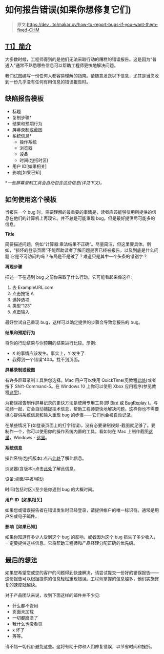 # 如何报告错误(如果你想修复它们)

> 原文:[https://dev . to/makar ov/how-to-report-bugs-if-you-want-them-fixed-CHM](https://dev.to/makarov/how-to-report-bugs-if-you-want-them-fixed-chm)

## [T1】简介](#intro)

大多数时候，工程师得到的是他们无法采取行动的糟糕的错误报告。这是因为“普通人”通常不熟悉哪些信息可以帮助工程师更快地解决问题。

我们试图编写一份任何人都容易理解的指南。请随意发送以下信息，尤其是当您收到一份几乎没有任何有用信息的错误报告时。

## [](#bug-report-template)缺陷报告模板

*   标题
*   复制步骤*
*   结果和预期行为
*   屏幕录制或截图
*   系统信息*
    *   操作系统
    *   浏览器
    *   设备
    *   时间(包括时区)
*   用户 ID[如果相关]
*   影响[如果已知]

**一些屏幕录制工具会自动包含这些信息(详见下文)。*

## [](#how-to-use-this-template)如何使用这个模板

当报告一个 bug 时，需要理解的最重要的事情是，读者应该能够仅用所提供的信息在他们的计算机上再现它。并不总是可能重现 bug，但是最好提供尽可能多的信息。

**Title**

简要描述问题，例如“计算器:乘法结果不正确”。尽量简洁，但这里要具体。例如，“损坏的登录页面”不能帮助读者了解问题是否已经被报告，以及到底是什么问题:它是不可访问的吗？布局是不是破了？难道只是其中一个头条的错别字？

**再现步骤**

描述一下在遇到 bug 之前你采取了什么行动。它可能看起来像这样:

1.  去 ExampleURL.com
2.  点击按钮 A
3.  选择选项
4.  类型“123”
5.  点击输入

最好尝试自己重现 bug，这样可以确定提供的步骤会导致您报告的 bug。

**结果和预期行为**

将你的行动结果与你预期的结果进行比较。示例:

*   X 的事情应该发生。事实上，Y 发生了
*   我得到一个错误“404。找不到页面。

**屏幕录制或截图**

有许多屏幕录制工具供您选择。Mac 用户可以使用 QuickTime(见教程[此处](https://support.apple.com/en-gb/guide/quicktime-player/qtp97b08e666/mac))或者按下 Shift-Command-5。在 Windows 10 上你可以使用 Xbox 应用程序(参见教程[这里](https://www.youtube.com/watch?v=LKcDwotueAM))。

为错误报告制作屏幕记录的更快方法是使用专用工具(即 [Bird](http://birdeatsbug.com) 或 [BugReplay](http://bugreplay.com) )。与视频一起，它会自动捕捉技术信息，帮助工程师更快地解决问题。这样你也不需要担心提供系统信息和输入重现 bug 的步骤——它们也会被自动记录。

在某些情况下(如登录页面上的打字错误)，没有必要录制视频-截图就足够了。要制作一个，你可以使用你的操作系统内置的工具。看如何在 Mac 上制作截图[这里](https://www.youtube.com/watch?v=NbB3Cm2ejkg)，Windows - [这里](https://www.digitaltrends.com/computing/how-to-take-a-screenshot-on-pc/)。

**系统信息**

操作系统(包括版本):点击[此处](https://whatsmyos.com/)了解此信息。

浏览器(含版本):点击[此处](https://www.whatsmybrowser.org/)了解此信息。

设备:桌面/平板/移动

时间(包括时区):至少是你遇到 bug 的大概时间。

**用户 ID【如果相关】**

如果您或错误报告者在错误发生时已经登录，请提供帐户的唯一标识符。通常是用户名或电子邮件。

**影响【如果已知】**

如果你知道有多少人受到这个 bug 的影响，或者因为这个 bug 损失了多少收入，一定要提供这些信息。它将帮助工程师和产品经理分配正确的优先级。

## [](#final-thoughts)最后的想法

如果您希望您或您的客户的问题得到快速解决，请尝试提交一份好的错误报告——这份报告可以根据提供的信息轻松重现错误。工程师掌握的信息越多，他们实施修复的速度就越快。

对于产品团队来说，收到下面这样的邮件并不少见:

*   什么都不管用
*   页面未加载
*   一切都崩溃了
*   我什么也没看见
*   x 坏了
*   等等。

请不惜一切代价避免这些。这将有助于你和人们修复错误，以节省时间和挫折。